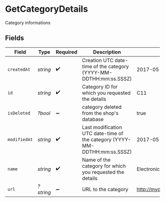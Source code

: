 # GetCategoryDetails

Category informations


## Fields

| Field                                                                      | Type                                                                       | Required                                                                   | Description                                                                | Example                                                                    |
| -------------------------------------------------------------------------- | -------------------------------------------------------------------------- | -------------------------------------------------------------------------- | -------------------------------------------------------------------------- | -------------------------------------------------------------------------- |
| `createdAt`                                                                | *string*                                                                   | :heavy_check_mark:                                                         | Creation UTC date-time of the category (YYYY-MM-DDTHH:mm:ss.SSSZ)          | 2017-05-12T12:30:00Z                                                       |
| `id`                                                                       | *string*                                                                   | :heavy_check_mark:                                                         | Category ID for which you requested the details                            | C11                                                                        |
| `isDeleted`                                                                | *?bool*                                                                    | :heavy_minus_sign:                                                         | category deleted from the shop's database                                  | true                                                                       |
| `modifiedAt`                                                               | *string*                                                                   | :heavy_check_mark:                                                         | Last modification UTC date-time of the category (YYYY-MM-DDTHH:mm:ss.SSSZ) | 2017-05-12T12:30:00Z                                                       |
| `name`                                                                     | *string*                                                                   | :heavy_check_mark:                                                         | Name of the category for which you requested the details                   | Electronics                                                                |
| `url`                                                                      | *?string*                                                                  | :heavy_minus_sign:                                                         | URL to the category                                                        | http://mydomain.com/category/clothing                                      |